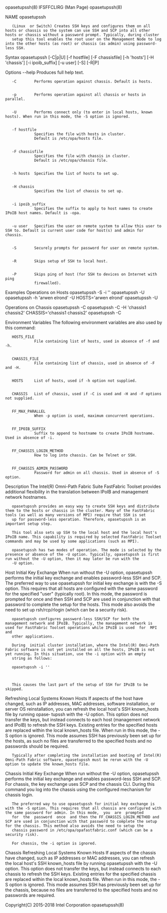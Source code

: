 
opasetupssh(8)                                                                              IFSFFCLIRG (Man Page)                                                                              opasetupssh(8)



NAME
       opasetupssh



       (Linux  or Switch) Creates SSH keys and configures them on all hosts or chassis so the system can use SSH and SCP into all other hosts or chassis without a password prompt. Typically, during cluster
       setup this tool enables the root user on the Management Node to log into the other hosts (as root) or chassis (as admin) using password-less SSH.

Syntax
       opasetupssh [-C|p|U] [-f hostfile] [-F chassisfile] [-h 'hosts']
       [-H 'chassis'] [-i ipoib_suffix] [-u user] [-S] [-R|P]

Options
       --help    Produces full help text.


       -C        Performs operation against chassis. Default is hosts.


       -p        Performs operation against all chassis or hosts in parallel.


       -U        Performs connect only (to enter in local hosts, known hosts). When run in this mode, the -S option is ignored.


       -f hostfile
                 Specifies the file with hosts in cluster.
                 Default is /etc/opa/hosts file.


       -F chassisfile
                 Specifies the file with chassis in cluster.
                 Default is /etc/opa/chassis file.


       -h hosts  Specifies the list of hosts to set up.


       -H chassis
                 Specifies the list of chassis to set up.


       -i ipoib_suffix
                 Specifies the suffix to apply to host names to create IPoIB host names. Default is -opa.


       -u user   Specifies the user on remote system to allow this user to SSH to. Default is current user code for host(s) and admin for chassis.


       -S        Securely prompts for password for user on remote system.


       -R        Skips setup of SSH to local host.


       -P        Skips ping of host (for SSH to devices on Internet with ping
                 firewalled).


Examples
Operations on Hosts
       opasetupssh -S -i ''
       opasetupssh -U
       opasetupssh -h 'arwen elrond' -U
       HOSTS='arwen elrond' opasetupssh -U


Operations on Chassis
       opasetupssh -C
       opasetupssh -C -H 'chassis1 chassis2'
       CHASSIS='chassis1 chassis2' opasetupssh -C

Environment Variables
       The following environment variables are also used by this command:

       HOSTS_FILE
                 File containing list of hosts, used in absence of -f and -h.


       CHASSIS_FILE
                 File containing list of chassis, used in absence of -F and -H.


       HOSTS     List of hosts, used if -h option not supplied.


       CHASSIS   List of chassis, used if -C is used and -H and -F options not supplied.


       FF_MAX_PARALLEL
                 When -p option is used, maximum concurrent operations.


       FF_IPOIB_SUFFIX
                 Suffix to append to hostname to create IPoIB hostname. Used in absence of -i.


       FF_CHASSIS_LOGIN_METHOD
                 How to log into chassis. Can be Telnet or SSH.


       FF_CHASSIS_ADMIN_PASSWORD
                 Password for admin on all chassis. Used in absence of -S option.


Description
       The Intel(R) Omni-Path Fabric Suite FastFabric Toolset provides additional flexibility in the translation between IPoIB and management network hostnames.

       opasetupssh provides an easy way to create SSH keys and distribute them to the hosts or chassis in the cluster. Many of the FastFabric tools (as well as many versions of MPI) require that SSH is set
       up for password-less operation. Therefore, opasetupssh is an important setup step.

       This tool also sets up SSH to the local host and the local host's IPoIB name. This capability is required by selected FastFabric Toolset commands and may be used by some applications (such as MPI).

       opasetupssh has two modes of operation. The mode is selected by the presence or absence of the -U option. Typically, opasetupssh is first run without the -U option, then it may later be run with the
       -U option.

Host Initial Key Exchange
       When run without the -U option, opasetupssh performs the initial key exchange and enables password-less SSH and SCP. The preferred way to use opasetupssh for initial key  exchange  is  with  the  -S
       option. This requires that all hosts are configured with the same password for the specified "user" (typically root). In this mode, the password is prompted for once and then SSH and SCP are used in
       conjunction with that password to complete the setup for the hosts. This mode also avoids the need to set up rsh/rcp/rlogin (which can be a security risk).

       opasetupssh configures password-less SSH/SCP for both the management network and IPoIB. Typically, the management network is used for FastFabric Toolset operations while IPoIB is used  for  MPI  and
       other applications.

       During  initial cluster installation, where the Intel(R) Omni-Path Fabric software is not yet installed on all the hosts, IPoIB is not yet running. In this situation, use the -i option with an empty
       string as follows:

       opasetupssh -i ''



       This causes the last part of the setup of SSH for IPoIB to be skipped.

Refreshing Local Systems Known Hosts
       If aspects of the host have changed, such as IP addresses, MAC addresses, software installation, or server OS reinstallation, you can refresh the local host's SSH known_hosts file by running  opase‐
       tupssh  with the -U option. This option does not transfer the keys, but instead connects to each host (management network and IPoIB) to refresh the SSH keys. Existing entries for the specified hosts
       are replaced within the local known_hosts file. When run in this mode, the -S option is ignored. This mode assumes SSH has previously been set up for the hosts, as such no files are  transferred  to
       the specified hosts and no passwords should be required.

       Typically after completing the installation and booting of Intel(R) Omni-Path Fabric software, opasetupssh must be rerun with the -U option to update the known_hosts file.

Chassis Initial Key Exchange
       When  run  without the -U option, opasetupssh performs the initial key exchange and enables password-less SSH and SCP. For chassis, the key exchange uses SCP and the chassis CLI. During this command
       you log into the chassis using the configured mechanism for chassis login.

       The preferred way to use opasetupssh for initial key exchange is with the -S option. This requires that all chassis are configured with the same password for admin. In this mode,  you  are  prompted
       for  the  password  once  and then the FF_CHASSIS_LOGIN_METHOD and SCP are used in conjunction with that password to complete the setup for the chassis. This method also avoids the need to setup the
       chassis password in /etc/opa/opafastfabric.conf (which can be a security risk).

       For chassis, the -i option is ignored.

Chassis Refreshing Local Systems Known Hosts
       If aspects of the chassis have changed, such as IP addresses or MAC addresses, you can refresh the local host's SSH known_hosts file by running opasetupssh with the -U option. This option  does  not
       transfer the keys, but instead connects to each chassis to refresh the SSH keys. Existing entries for the specified chassis are replaced within the local known_hosts file. When run in this mode, the
       -S option is ignored. This mode assumes SSH has previously been set up for the chassis, because no files are transferred to the specified hosts and no passwords are required.



Copyright(C) 2015-2018                                                                        Intel Corporation                                                                                opasetupssh(8)
